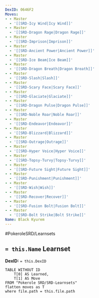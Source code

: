 ```yaml
---
DexID: 0646F2
Moves:
- - Master
  - '[[SRD-Icy Wind|Icy Wind]]'
- - Master
  - '[[SRD-Dragon Rage|Dragon Rage]]'
- - Master
  - '[[SRD-Imprison|Imprison]]'
- - Master
  - '[[SRD-Ancient Power|Ancient Power]]'
- - Master
  - '[[SRD-Ice Beam|Ice Beam]]'
- - Master
  - '[[SRD-Dragon Breath|Dragon Breath]]'
- - Master
  - '[[SRD-Slash|Slash]]'
- - Master
  - '[[SRD-Scary Face|Scary Face]]'
- - Master
  - '[[SRD-Glaciate|Glaciate]]'
- - Master
  - '[[SRD-Dragon Pulse|Dragon Pulse]]'
- - Master
  - '[[SRD-Noble Roar|Noble Roar]]'
- - Master
  - '[[SRD-Endeavor|Endeavor]]'
- - Master
  - '[[SRD-Blizzard|Blizzard]]'
- - Master
  - '[[SRD-Outrage|Outrage]]'
- - Master
  - '[[SRD-Hyper Voice|Hyper Voice]]'
- - Master
  - '[[SRD-Topsy-Turvy|Topsy-Turvy]]'
- - Master
  - '[[SRD-Future Sight|Future Sight]]'
- - Master
  - '[[SRD-Punishment|Punishment]]'
- - Master
  - '[[SRD-Wish|Wish]]'
- - Master
  - '[[SRD-Recover|Recover]]'
- - Master
  - '[[SRD-Fusion Bolt|Fusion Bolt]]'
- - Master
  - '[[SRD-Bolt Strike|Bolt Strike]]'
Name: Black Kyurem
---
```


#PokeroleSRD/Learnsets

## `= this.Name` Learnset

**DexID:** `= this.DexID`

```dataview
TABLE WITHOUT ID
    T[0] AS Learned,
    T[1] AS Move
FROM "Pokerole SRD/SRD-Learnsets"
flatten moves as T
where file.path = this.file.path
```
